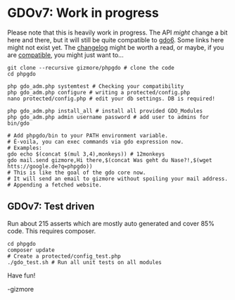 # GDOv7: Work in progress

Please note that this is heavily work in progress.
The API *might* change a bit here and there,
but it will still be quite compatible to [gdo6](https://github.com/gizmore/gdo6).
Some links here might not exist yet.
The [changelog](GDO7_CHANGELOG.md) might be worth a read,
or maybe, if you are [compatible](GDO7_COMPATIBILITY.md), you might just want to...

    git clone --recursive gizmore/phpgdo # clone the code
    cd phpgdo
    
    php gdo_adm.php systemtest # Checking your compatibility
    php gdo_adm.php configure # writing a protected/config.php
    nano protected/config.php # edit your db settings. DB is required!
    
    php gdo_adm.php install_all # install all provided GDO_Modules
    php gdo_adm.php admin username password # add user to admins for bin/gdo
    
    # Add phpgdo/bin to your PATH environment variable.
    # É-voila, you can exec commands via gdo expression now.
    # Examples:
    gdo echo $(concat $(mul 3,4),monkeys)) # 12monkeys
    gdo mail.send gizmore,Hi there,$(concat Was geht du Nase?!,$(wget htts://google.de?q=phpgdo))
    # This is like the goal of the gdo core now.
    # It will send an email to gizmore without spoiling your mail address.
    # Appending a fetched website.


## GDOv7: Test driven

Run about 215 asserts which are mostly auto generated and cover 85% code. This requires composer.

    cd phpgdo
    composer update
    # Create a protected/config_test.php
    ./gdo_test.sh # Run all unit tests on all modules
    

Have fun!

-gizmore
